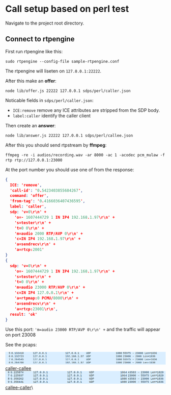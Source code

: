 # Call setup based on perl test

Navigate to the project root directory. 

## Connect to rtpengine

First run rtpengine like this:

```
sudo rtpengine --config-file sample-rtpengine.conf
```

The rtpengine will liseten on `127.0.0.1:22222`.

After this make an **offer**: 

```
node lib/offer.js 22222 127.0.0.1 sdps/perl/caller.json
```

Noticable fields in `sdps/perl/caller.json`:

- `ICE:remove` remove any ICE attributes are stripped from the SDP body.
- `label:caller` identify the caller client

Then create an **answer**: 


```
node lib/answer.js 22222 127.0.0.1 sdps/perl/callee.json
```

After this you should send rtpstream by **ffmpeg**: 

```
ffmpeg -re -i audios/recording.wav -ar 8000 -ac 1 -acodec pcm_mulaw -f rtp rtp://127.0.0.1:23000
```

At the port number you should use one of from the response: 

```json
{
  ICE: 'remove',
  'call-id': '0.5423403855684267',
  command: 'offer',
  'from-tag': '0.4166036407436595',
  label: 'caller',
  sdp: 'v=0\r\n' +
    'o=- 1607444729 1 IN IP4 192.168.1.97\r\n' +
    's=tester\r\n' +
    't=0 0\r\n' +
    'm=audio 2000 RTP/AVP 0\r\n' +
    'c=IN IP4 192.168.1.97\r\n' +
    'a=sendrecv\r\n' +
    'a=rtcp:2001'
}
{
  sdp: 'v=0\r\n' +
    'o=- 1607444729 1 IN IP4 192.168.1.97\r\n' +
    's=tester\r\n' +
    't=0 0\r\n' +
    'm=audio 23000 RTP/AVP 0\r\n' +
    'c=IN IP4 127.0.0.1\r\n' +
    'a=rtpmap:0 PCMU/8000\r\n' +
    'a=sendrecv\r\n' +
    'a=rtcp:23001\r\n',
  result: 'ok'
}
```

Use this port: `'m=audio 23000 RTP/AVP 0\r\n' +` and the traffic will appear on port 23008

See the pcaps: 

![caller-callee](./caller-callee.png)\
[caller-callee](./caller-callee.pcap)\
![callee-caller](./callee-caller.png)\
[callee-caller](./callee-caller.pcap)\